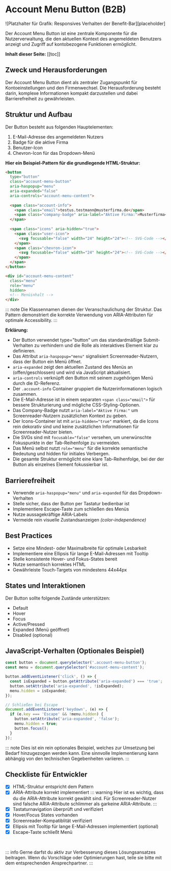 # Account Menu Button (B2B)

![Platzhalter für Grafik: Responsives Verhalten der Benefit-Bar][placeholder]

Der Account Menu Button ist eine zentrale Komponente für die Nutzerverwaltung, die den aktuellen Kontext des angemeldeten Benutzers anzeigt und Zugriff auf kontobezogene Funktionen ermöglicht.

**Inhalt dieser Seite:**
[[toc]]

## Zweck und Herausforderungen
Der Account Menu Button dient als zentraler Zugangspunkt für Kontoeinstellungen und den Firmenwechsel. Die Herausforderung besteht darin, komplexe Informationen kompakt darzustellen und dabei Barrierefreiheit zu gewährleisten.

## Struktur und Aufbau
Der Button besteht aus folgenden Hauptelementen:
1. E-Mail-Adresse des angemeldeten Nutzers
2. Badge für die aktive Firma
3. Benutzer-Icon
4. Chevron-Icon für das Dropdown-Menü

**Hier ein Beispiel-Pattern für die grundlegende HTML-Struktur:**

```html
<button 
  type="button"
  class="account-menu-button"
  aria-haspopup="menu"
  aria-expanded="false"
  aria-controls="account-menu-content">
  
  <span class="account-info">
    <span class="email">testus.testmann@musterfirma.de</span>
    <span class="company-badge" aria-label="Aktive Firma:">Musterfirma</span>
  </span>
  
  <span class="icons" aria-hidden="true">
    <span class="user-icon">
      <svg focusable="false" width="24" height="24"><!-- SVG-Code --></svg>
    </span>
    <span class="chevron-icon">
      <svg focusable="false" width="24" height="24"><!-- SVG-Code --></svg>
    </span>
  </span>
</button>

<div id="account-menu-content" 
  class="menu" 
  role="menu" 
  hidden>
  <!-- Menüinhalt -->
</div>
```

::: note
Die Klassennamen dienen der Veranschaulichung der Struktur. Das Pattern demonstriert die korrekte Verwendung von ARIA-Attributen für optimale Accessibility.
:::

**Erklärung:**
- Der Button verwendet type="button" um das standardmäßige Submit-Verhalten zu verhindern und die Rolle als interaktives Element klar zu definieren.
- Das Attribut `aria-haspopup="menu"` signalisiert Screenreader-Nutzern, dass der Button ein Menü öffnet.
- `aria-expanded` zeigt den aktuellen Zustand des Menüs an (offen/geschlossen) und wird via JavaScript aktualisiert.
- `aria-controls` verknüpft den Button mit seinem zugehörigen Menü durch die ID-Referenz.
- Der `.account-info` Container gruppiert die Nutzerinformationen logisch zusammen.
- Die E-Mail-Adresse ist in einem separaten `<span class="email">` für bessere Strukturierung und mögliche CSS-Styling-Optionen.
- Das Company-Badge nutzt `aria-label="Aktive Firma:"` um Screenreader-Nutzern zusätzlichen Kontext zu geben.
- Der Icons-Container ist mit `aria-hidden="true"` markiert, da die Icons rein dekorativ sind und keine zusätzlichen Informationen für Screenreader-Nutzer bieten.
- Die SVGs sind mit `focusable="false"` versehen, um unerwünschte Fokuspunkte in der Tab-Reihenfolge zu vermeiden.
- Das Menü selbst nutzt `role="menu"` für die korrekte semantische Bedeutung und hidden für initiales Verbergen.
- Die gesamte Struktur ermöglicht eine klare Tab-Reihenfolge, bei der der Button als einzelnes Element fokussierbar ist.


## Barrierefreiheit
- Verwende `aria-haspopup="menu"` und `aria-expanded` für das Dropdown-Verhalten
- Stelle sicher, dass der Button per Tastatur bedienbar ist
- Implementiere Escape-Taste zum schließen des Menüs
- Nutze aussagekräftige ARIA-Labels
- Vermeide rein visuelle Zustandsanzeigen _(color-independence)_

## Best Practices
- Setze eine Mindest- oder Maximalbreite für optimale Lesbarkeit
- Implementiere eine Ellipsis für lange E-Mail-Adressen mit Tooltip
- Stelle konsistente Hover- und Fokus-States bereit
- Nutze semantisch korrektes HTML
- Gewährleiste Touch-Targets von mindestens 44x44px

## States und Interaktionen
Der Button sollte folgende Zustände unterstützen:
- Default
- Hover
- Focus
- Active/Pressed
- Expanded (Menü geöffnet)
- Disabled (optional)

## JavaScript-Verhalten (Optionales Beispiel)
```js
const button = document.querySelector('.account-menu-button');
const menu = document.querySelector('#account-menu-content');

button.addEventListener('click', () => {
  const isExpanded = button.getAttribute('aria-expanded') === 'true';
  button.setAttribute('aria-expanded', !isExpanded);
  menu.hidden = isExpanded;
});

// Schließen bei Escape
document.addEventListener('keydown', (e) => {
  if (e.key === 'Escape' && !menu.hidden) {
    button.setAttribute('aria-expanded', 'false');
    menu.hidden = true;
    button.focus();
  }
});
```

::: note
Dies ist ein rein optionales Beispiel, welches zur Umsetzung bei Bedarf hinzugezogen werden kann. Eine sinnvolle Implementierung kann abhängig von den technischen Gegebenheiten variieren.
:::

## Checkliste für Entwickler
- [X] HTML-Struktur entspricht dem Pattern
- [X] ARIA-Attribute korrekt implementiert
::: warning
Hier ist es wichtig, dass du die ARIA-Attribute korrekt gewählt sind. Für Screenreader-Nutzer sind falsche ARIA-Attribute schlimmer als garkeine ARIA-Attribute. 
:::
- [X] Tastaturnavigation überprüft und verifiziert
- [X] Hover/Focus States vorhanden
- [X] Screenreader-Kompatiblität verifiziert
- [X] Ellipsis mit Tooltip für lange E-Mail-Adressen implementiert (optional)
- [X] Escape-Taste schließt Menü

<br>

::: info
Gerne darfst du aktiv zur Verbesserung dieses Lösungsansatzes beitragen. Wenn du Vorschläge oder Optimierungen hast, teile sie bitte mit dem entsprechenden Ansprechpartner.
:::